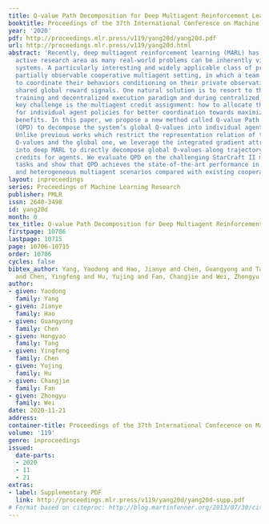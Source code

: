 ```yaml
---
title: Q-value Path Decomposition for Deep Multiagent Reinforcement Learning
booktitle: Proceedings of the 37th International Conference on Machine Learning
year: '2020'
pdf: http://proceedings.mlr.press/v119/yang20d/yang20d.pdf
url: http://proceedings.mlr.press/v119/yang20d.html
abstract: 'Recently, deep multiagent reinforcement learning (MARL) has become a highly
  active research area as many real-world problems can be inherently viewed as multiagent
  systems. A particularly interesting and widely applicable class of problems is the
  partially observable cooperative multiagent setting, in which a team of agents learns
  to coordinate their behaviors conditioning on their private observations and commonly
  shared global reward signals. One natural solution is to resort to the centralized
  training and decentralized execution paradigm and during centralized training, one
  key challenge is the multiagent credit assignment: how to allocate the global rewards
  for individual agent policies for better coordination towards maximizing system-level’s
  benefits. In this paper, we propose a new method called Q-value Path Decomposition
  (QPD) to decompose the system’s global Q-values into individual agents’ Q-values.
  Unlike previous works which restrict the representation relation of the individual
  Q-values and the global one, we leverage the integrated gradient attribution technique
  into deep MARL to directly decompose global Q-values along trajectory paths to assign
  credits for agents. We evaluate QPD on the challenging StarCraft II micromanagement
  tasks and show that QPD achieves the state-of-the-art performance in both homogeneous
  and heterogeneous multiagent scenarios compared with existing cooperative MARL algorithms.'
layout: inproceedings
series: Proceedings of Machine Learning Research
publisher: PMLR
issn: 2640-3498
id: yang20d
month: 0
tex_title: Q-value Path Decomposition for Deep Multiagent Reinforcement Learning
firstpage: 10706
lastpage: 10715
page: 10706-10715
order: 10706
cycles: false
bibtex_author: Yang, Yaodong and Hao, Jianye and Chen, Guangyong and Tang, Hongyao
  and Chen, Yingfeng and Hu, Yujing and Fan, Changjie and Wei, Zhongyu
author:
- given: Yaodong
  family: Yang
- given: Jianye
  family: Hao
- given: Guangyong
  family: Chen
- given: Hongyao
  family: Tang
- given: Yingfeng
  family: Chen
- given: Yujing
  family: Hu
- given: Changjie
  family: Fan
- given: Zhongyu
  family: Wei
date: 2020-11-21
address: 
container-title: Proceedings of the 37th International Conference on Machine Learning
volume: '119'
genre: inproceedings
issued:
  date-parts:
  - 2020
  - 11
  - 21
extras:
- label: Supplementary PDF
  link: http://proceedings.mlr.press/v119/yang20d/yang20d-supp.pdf
# Format based on citeproc: http://blog.martinfenner.org/2013/07/30/citeproc-yaml-for-bibliographies/
---
```

